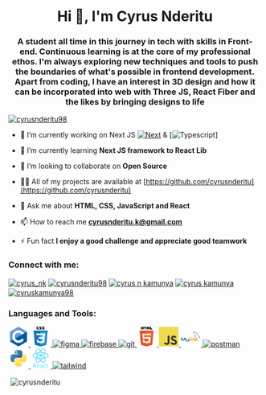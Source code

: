 <h1 align="center">Hi 👋, I'm Cyrus Nderitu</h1>
<h3 align="center">A student all time in this journey in tech with skills in Front-end. Continuous learning is at the core of my professional ethos. I'm always exploring new techniques and tools to push the boundaries of what's possible in frontend development. Apart from coding, I have an interest in 3D design and how it can be incorporated into web with Three JS, React Fiber and the likes by bringing designs to life</h3>

<p align="left"> <a href="https://twitter.com/cyrusnderitu98" target="blank"><img src="https://img.shields.io/twitter/follow/cyrusnderitu98?logo=twitter&style=for-the-badge" alt="cyrusnderitu98" /></a> </p>

- 🔭 I’m currently working on Next JS [![Next][Next.js]][Next-url] & [![Typescript][Typescript.js]]

- 🌱 I’m currently learning **Next JS framework to React Lib**

- 👯 I’m looking to collaborate on **Open Source**

- 👨‍💻 All of my projects are available at [https://github.com/cyrusnderitu](https://github.com/cyrusnderitu)

- 💬 Ask me about **HTML, CSS, JavaScript and React**

- 📫 How to reach me **cyrusnderitu.k@gmail.com**

- ⚡ Fun fact **I enjoy a good challenge and appreciate good teamwork**

<h3 align="left">Connect with me:</h3>
<p align="left">
<a href="https://codepen.io/cyrus_nk" target="blank"><img align="center" src="https://raw.githubusercontent.com/rahuldkjain/github-profile-readme-generator/master/src/images/icons/Social/codepen.svg" alt="cyrus_nk" height="30" width="40" /></a>
<a href="https://twitter.com/cyrusnderitu98" target="blank"><img align="center" src="https://raw.githubusercontent.com/rahuldkjain/github-profile-readme-generator/master/src/images/icons/Social/twitter.svg" alt="cyrusnderitu98" height="30" width="40" /></a>
<a href="https://linkedin.com/in/cyrus n kamunya" target="blank"><img align="center" src="https://raw.githubusercontent.com/rahuldkjain/github-profile-readme-generator/master/src/images/icons/Social/linked-in-alt.svg" alt="cyrus n kamunya" height="30" width="40" /></a>
<a href="https://dribbble.com/cyrus kamunya" target="blank"><img align="center" src="https://raw.githubusercontent.com/rahuldkjain/github-profile-readme-generator/master/src/images/icons/Social/dribbble.svg" alt="cyrus kamunya" height="30" width="40" /></a>
<a href="https://www.leetcode.com/cyruskamunya98" target="blank"><img align="center" src="https://raw.githubusercontent.com/rahuldkjain/github-profile-readme-generator/master/src/images/icons/Social/leet-code.svg" alt="cyruskamunya98" height="30" width="40" /></a>
</p>

<h3 align="left">Languages and Tools:</h3>
<p align="left"> <a href="https://www.cprogramming.com/" target="_blank" rel="noreferrer"> <img src="https://raw.githubusercontent.com/devicons/devicon/master/icons/c/c-original.svg" alt="c" width="40" height="40"/> </a> <a href="https://www.w3schools.com/css/" target="_blank" rel="noreferrer"> <img src="https://raw.githubusercontent.com/devicons/devicon/master/icons/css3/css3-original-wordmark.svg" alt="css3" width="40" height="40"/> </a> <a href="https://www.figma.com/" target="_blank" rel="noreferrer"> <img src="https://www.vectorlogo.zone/logos/figma/figma-icon.svg" alt="figma" width="40" height="40"/> </a> <a href="https://firebase.google.com/" target="_blank" rel="noreferrer"> <img src="https://www.vectorlogo.zone/logos/firebase/firebase-icon.svg" alt="firebase" width="40" height="40"/> </a> <a href="https://git-scm.com/" target="_blank" rel="noreferrer"> <img src="https://www.vectorlogo.zone/logos/git-scm/git-scm-icon.svg" alt="git" width="40" height="40"/> </a> <a href="https://www.w3.org/html/" target="_blank" rel="noreferrer"> <img src="https://raw.githubusercontent.com/devicons/devicon/master/icons/html5/html5-original-wordmark.svg" alt="html5" width="40" height="40"/> </a> <a href="https://developer.mozilla.org/en-US/docs/Web/JavaScript" target="_blank" rel="noreferrer"> <img src="https://raw.githubusercontent.com/devicons/devicon/master/icons/javascript/javascript-original.svg" alt="javascript" width="40" height="40"/> </a> <a href="https://www.mysql.com/" target="_blank" rel="noreferrer"> <img src="https://raw.githubusercontent.com/devicons/devicon/master/icons/mysql/mysql-original-wordmark.svg" alt="mysql" width="40" height="40"/> </a> <a href="https://postman.com" target="_blank" rel="noreferrer"> <img src="https://www.vectorlogo.zone/logos/getpostman/getpostman-icon.svg" alt="postman" width="40" height="40"/> </a> <a href="https://www.python.org" target="_blank" rel="noreferrer"> <img src="https://raw.githubusercontent.com/devicons/devicon/master/icons/python/python-original.svg" alt="python" width="40" height="40"/> </a> <a href="https://reactjs.org/" target="_blank" rel="noreferrer"> <img src="https://raw.githubusercontent.com/devicons/devicon/master/icons/react/react-original-wordmark.svg" alt="react" width="40" height="40"/> </a> <a href="https://tailwindcss.com/" target="_blank" rel="noreferrer"> <img src="https://www.vectorlogo.zone/logos/tailwindcss/tailwindcss-icon.svg" alt="tailwind" width="40" height="40"/> </a> </p>

<p>&nbsp;<img align="center" src="https://github-readme-stats.vercel.app/api?username=cyrusnderitu&show_icons=true&locale=en" alt="cyrusnderitu" /></p>


[Next.js]: https://img.shields.io/badge/next.js-000000?style=for-the-badge&logo=nextdotjs&logoColor=white
[Typescript.js]: https://img.shields.io/badge/next.js-000000?style=for-the-badge&logo=nextdotjs&logoColor=white](https://www.google.com/imgres?imgurl=https%3A%2F%2Fmiro.medium.com%2Fv2%2Fresize%3Afit%3A1358%2F0*OJAUWZoGbVq--rNd.png&tbnid=Q9FkC31RHk1FxM&vet=12ahUKEwjT34X-rv-BAxVRnycCHbEuC0kQMygPegQIARBo..i&imgrefurl=https%3A%2F%2Foguzhansezer.medium.com%2Ftips-for-writing-typescript-like-a-pro-930852de89c8&docid=jH6QjkSwRDgdeM&w=1240&h=698&q=Typescript&hl=en&ved=2ahUKEwjT34X-rv-BAxVRnycCHbEuC0kQMygPegQIARBo)https://www.google.com/imgres?imgurl=https%3A%2F%2Fmiro.medium.com%2Fv2%2Fresize%3Afit%3A1358%2F0*OJAUWZoGbVq--rNd.png&tbnid=Q9FkC31RHk1FxM&vet=12ahUKEwjT34X-rv-BAxVRnycCHbEuC0kQMygPegQIARBo..i&imgrefurl=https%3A%2F%2Foguzhansezer.medium.com%2Ftips-for-writing-typescript-like-a-pro-930852de89c8&docid=jH6QjkSwRDgdeM&w=1240&h=698&q=Typescript&hl=en&ved=2ahUKEwjT34X-rv-BAxVRnycCHbEuC0kQMygPegQIARBo
[Next-url]: https://nextjs.org/
